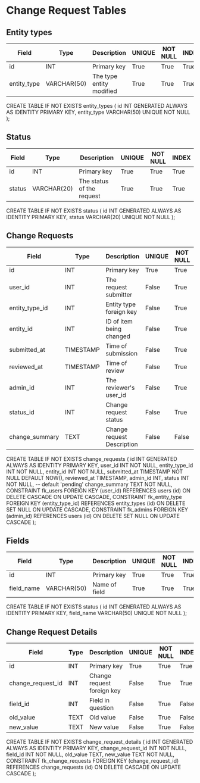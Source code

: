 # Change Request Tables
## Entity types
| Field             | Type        | Description                | UNIQUE | NOT NULL | INDEX |
|-------------------|-------------|----------------------------|--------|----------|-------|
| id                | INT         | Primary key                | True   | True     | True  |
| entity_type       | VARCHAR(50) | The type entity modified   | True   | True     | True  |

[comment]: # (datatypes: book, author, publisher, format)

CREATE TABLE IF NOT EXISTS entity_types (
    id INT GENERATED ALWAYS AS IDENTITY PRIMARY KEY,
    entity_type VARCHAR(50) UNIQUE NOT NULL
);

## Status
| Field             | Type        | Description                | UNIQUE | NOT NULL | INDEX |
|-------------------|-------------|----------------------------|--------|----------|-------|
| id                | INT         | Primary key                | True   | True     | True  |
| status            | VARCHAR(20) | The status of the request  | True   | True     | True  |

[comment]: # (datatypes: pending, approved, rejected)

CREATE TABLE IF NOT EXISTS status (
    id INT GENERATED ALWAYS AS IDENTITY PRIMARY KEY,
    status VARCHAR(20) UNIQUE NOT NULL
);

## Change Requests
| Field             | Type        | Description                | UNIQUE | NOT NULL | INDEX |
|-------------------|-------------|----------------------------|--------|----------|-------|
| id                | INT         | Primary key                | True   | True     | True  |
| user_id           | INT         | The request submitter      | False  | True     | True  |
| entity_type_id    | INT         | Entity type foreign key    | False  | True     | True  |
| entity_id         | INT         | ID of item being changed   | False  | True     | True  |
| submitted_at      | TIMESTAMP   | Time of submission         | False  | True     | False |
| reviewed_at       | TIMESTAMP   | Time of review             | False  | True     | False |
| admin_id          | INT         | The reviewer's user_id     | False  | True     | False |
| status_id         | INT         | Change request status      | False  | True     | True  |
| change_summary    | TEXT        | Change request Description | False  | False    | False |

CREATE TABLE IF NOT EXISTS change_requests (
    id INT GENERATED ALWAYS AS IDENTITY PRIMARY KEY,
    user_id INT NOT NULL,
    entity_type_id INT NOT NULL,
    entity_id INT NOT NULL,
    submitted_at TIMESTAMP NOT NULL DEFAULT NOW(),
    reviewed_at TIMESTAMP,
    admin_id INT,
    status INT NOT NULL, -- default 'pending'
    change_summary TEXT NOT NULL,
    CONSTRAINT fk_users FOREIGN KEY (user_id)
        REFERENCES users (id)
        ON DELETE CASCADE
        ON UPDATE CASCADE,
    CONSTRAINT fk_entity_type FOREIGN KEY (entity_type_id)
        REFERENCES entity_types (id)
        ON DELETE SET NULL
        ON UPDATE CASCADE,
    CONSTRAINT fk_admins FOREIGN KEY (admin_id)
        REFERENCES users (id)
        ON DELETE SET NULL
        ON UPDATE CASCADE
);

## Fields
| Field             | Type        | Description                | UNIQUE | NOT NULL | INDEX |
|-------------------|-------------|----------------------------|--------|----------|-------|
| id                | INT         | Primary key                | True   | True     | True  |
| field_name        | VARCHAR(50) | Name of field              | True   | True     | True  |

CREATE TABLE IF NOT EXISTS status (
    id INT GENERATED ALWAYS AS IDENTITY PRIMARY KEY,
    field_name VARCHAR(50) UNIQUE NOT NULL
);

## Change Request Details
| Field             | Type        | Description                | UNIQUE | NOT NULL | INDEX |
|-------------------|-------------|----------------------------|--------|----------|-------|
| id                | INT         | Primary key                | True   | True     | True  |
| change_request_id | INT         | Change request foreign key | False  | True     | True  |
| field_id          | INT         | Field in question          | False  | True     | False |
| old_value         | TEXT        | Old value                  | False  | True     | False |
| new_value         | TEXT        | New value                  | False  | True     | False |

CREATE TABLE IF NOT EXISTS change_request_details (
    id INT GENERATED ALWAYS AS IDENTITY PRIMARY KEY,
    change_request_id INT NOT NULL,
    field_id INT NOT NULL,
    old_value TEXT,
    new_value TEXT NOT NULL,
    CONSTRAINT fk_change_requests FOREIGN KEY (change_request_id)
        REFERENCES change_requests (id)
        ON DELETE CASCADE
        ON UPDATE CASCADE
);
